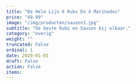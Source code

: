 ```yaml
---
title: "De Hele Lijn 6 Rubs En 4 Marinades"
price: "49.99"
image: "/img/producten/sauzen3.jpg"
subtitle: "De beste Rubs en Sauzen bij elkaar."
category: "overig"
weight: ""
truncated: False
ordinal: 1
date: 2020-01-01
draft: False
action: False
items: 
---
```

